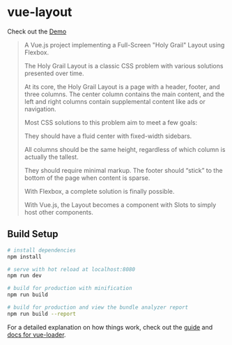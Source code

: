 # vue-layout

Check out the [Demo](https://vue-layout.herokuapp.com/)


> A Vue.js project implementing a Full-Screen "Holy Grail" Layout using Flexbox.
> 
> The Holy Grail Layout is a classic CSS problem with various solutions presented over time. 
>
> At its core, the Holy Grail Layout is a page with a header, footer, and three columns. The center column contains the main content, and the left and right columns contain supplemental content like ads or navigation.
> 
> Most CSS solutions to this problem aim to meet a few goals:
> 
> They should have a fluid center with fixed-width sidebars.
> 
> All columns should be the same height, regardless of which column is actually the tallest.
>
> They should require minimal markup.
> The footer should “stick” to the bottom of the page when content is sparse.
>
> 
> With Flexbox, a complete solution is finally possible.
>
> With Vue.js, the Layout becomes a component with Slots to simply host other components. 

## Build Setup

``` bash
# install dependencies
npm install

# serve with hot reload at localhost:8080
npm run dev

# build for production with minification
npm run build

# build for production and view the bundle analyzer report
npm run build --report
```

For a detailed explanation on how things work, check out the [guide](http://vuejs-templates.github.io/webpack/) and [docs for vue-loader](http://vuejs.github.io/vue-loader).
